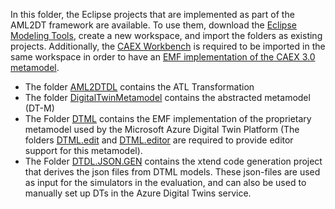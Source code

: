 In this folder, the Eclipse projects that are implemented as part of the AML2DT framework are available.
To use them, download the [Eclipse Modeling Tools](https://www.eclipse.org/downloads/packages/release/juno/sr1/eclipse-modeling-tools), create a new workspace, and import the folders as existing projects. Additionally, the [CAEX Workbench](https://github.com/amlModeling/caex-workbench) is required to be imported in the same workspace in order to have an [EMF implementation of the CAEX 3.0 metamodel](https://github.com/amlModeling/caex-workbench/tree/master/plugins/caex30).

- The folder [AML2DTDL](AML4DT) contains the ATL Transformation
- The folder [DigitalTwinMetamodel](DigitalTwinMetamodel) contains the abstracted metamodel (DT-M)
- The Folder [DTML](./DTML) contains the EMF implementation of the proprietary metamodel used by the Microsoft Azure Digital Twin Platform (The folders [DTML.edit](DTML.edit) and [DTML.editor](./DTML.editor) are required to provide editor support for this metamodel).
- The Folder [DTDL.JSON.GEN](DTDL.JSON.GEN) contains the xtend code generation project that derives the json files from DTML models. These json-files are used as input for the simulators in the evaluation, and can also be used to manually set up DTs in the Azure Digital Twins service.